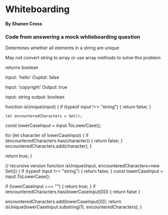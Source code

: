# Whiteboarding
#### By Shanen Cross

### Code from answering a mock whiteboarding question

Determines whether all elements in a string are unique

May not convert string to array or use array methods to solve this problem

returns boolean

Input: 'hello'
Ouptut: false

Input: 'copyright'
Output: true

input: string
output: boolean

function isUnique(input) {
	if (typeof input !== "string") {
  	return false;
  }

	let encounteredCharacters = Set();
  
  const lowerCaseInput = input.ToLowerCase();
  
  for (let character of lowerCaseInput) {
  	if (encounteredCharacters.has(character)) {
    	return false;
    }
    encounteredCharacters.add(character);
  }
  
  return true;
}

// recursive version
function isUnique(input, encounteredCharacters=new Set()) {
  if (typeof input !== "string") {
  	return false;
  }
  const lowerCaseInput = input.ToLowerCase();
  
  if (lowerCaseInput === "") {
  	return true;
  }
  if (encounteredCharacters.has(lowerCaseInput[0])) {
  	return false
  }
  
  encounteredCharacters.add(lowerCaseInput[0]);
  return isUnique(lowerCaseInput.substring(1), encounteredCharacters);
}
